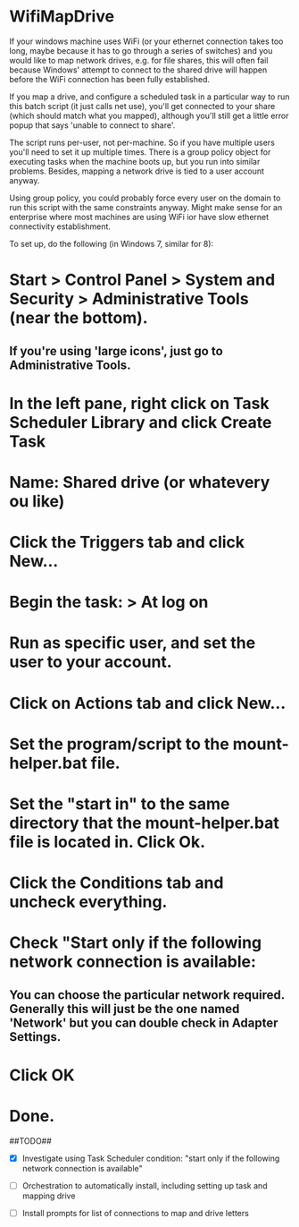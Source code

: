 # WifiMapDrive
  If your windows machine uses WiFi (or your ethernet connection takes too long, maybe because it has to go through a series of switches) and you would like to map network drives, e.g. for file shares, this will often fail because Windows' attempt to connect to the shared drive will happen before the WiFi connection has been fully established.
  
  If you map a drive, and configure a scheduled task in a particular way to run this batch script (it just calls net use), you'll get connected to your share (which should match what you mapped), although you'll still get a little error popup that says 'unable to connect to share'.

  The script runs per-user, not per-machine. So if you have multiple users you'll need to set it up multiple times. There is a group policy object for executing tasks when the machine boots up, but you run into similar problems. Besides, mapping a network drive is tied to a user account anyway.
  
  Using group policy, you could probably force every user on the domain to run this script with the same constraints anyway. Might make sense for an enterprise where most machines are using WiFi ior have slow ethernet connectivity establishment.

  To set up, do the following (in Windows 7, similar for 8):
  # Start > Control Panel > System and Security > Administrative Tools (near the bottom).
  ## If you're using 'large icons', just go to Administrative Tools.
  # In the left pane, right click on Task Scheduler Library and click Create Task
  # Name: Shared drive (or whatevery ou like)
  # Click the Triggers tab and click New...
  # Begin the task: > At log on
  # Run as specific user, and set the user to your account.
  # Click on Actions tab and click New...
  # Set the program/script to the mount-helper.bat file.
  # Set the "start in" to the same directory that the mount-helper.bat file is located in. Click Ok.
  # Click the Conditions tab and uncheck everything.
  # Check "Start only if the following network connection is available:
  ## You can choose the particular network required. Generally this will just be the one named 'Network' but you can double check in Adapter Settings.
  # Click OK
  # Done.
  
##TODO##
- [x] Investigate using Task Scheduler condition: "start only if the following network connection is available"
- [ ] Orchestration to automatically install, including setting up task and mapping drive
- [ ] Install prompts for list of connections to map and drive letters
  
